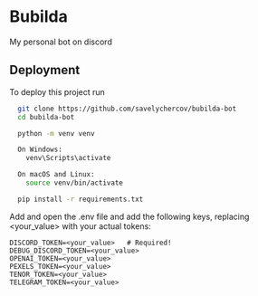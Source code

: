 
# Bubilda

My personal bot on discord


## Deployment

To deploy this project run

```bash
  git clone https://github.com/savelychercov/bubilda-bot
  cd bubilda-bot

  python -m venv venv

  On Windows:
    venv\Scripts\activate

  On macOS and Linux:
    source venv/bin/activate

  pip install -r requirements.txt
```

Add and open the .env file and add the following keys, replacing <your_value> with your actual tokens:
```text
DISCORD_TOKEN=<your_value>   # Required!
DEBUG_DISCORD_TOKEN=<your_value>
OPENAI_TOKEN=<your_value>
PEXELS_TOKEN=<your_value>
TENOR_TOKEN=<your_value>
TELEGRAM_TOKEN=<your_value>
```
